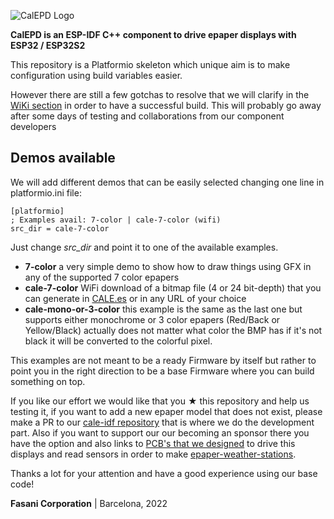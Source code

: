 ![CalEPD Logo](https://raw.githubusercontent.com/martinberlin/CalEPD/master/assets/CalEPD-logo.svg)

**CalEPD is an ESP-IDF C++ component to drive epaper displays with ESP32 / ESP32S2**

This repository is a Platformio skeleton which unique aim is to make configuration using build variables easier.

However there are still a few gotchas to resolve that we will clarify in the [WiKi section](https://github.com/martinberlin/cale-platformio/wiki) in order to have a successful build. This will probably go away after some days of testing and collaborations from our component developers

## Demos available

We will add different demos that can be easily selected changing one line in platformio.ini file:

```
[platformio]
; Examples avail: 7-color | cale-7-color (wifi)
src_dir = cale-7-color
```

Just change *src_dir* and point it to one of the available examples.

- **7-color** a very simple demo to show how to draw things using GFX in any of the supported 7 color epapers
- **cale-7-color** WiFi download of a bitmap file (4 or 24 bit-depth) that you can generate in [CALE.es](https://cale.es) or in any URL of your choice
- **cale-mono-or-3-color** this example is the same as the last one but supports either monochrome or 3 color epapers (Red/Back or Yellow/Black) actually does not matter what color the BMP has if it's not black it will be converted to the colorful pixel.

This examples are not meant to be a ready Firmware by itself but rather to point you in the right direction to be a base Firmware where you can build something on top.

If you like our effort we would like that you ★ this repository and help us testing it, if you want to add a new epaper model that does not exist, please make a PR to our [cale-idf repository](https://github.com/martinberlin/cale-idf) that is where we do the development part. Also if you want to support our our becoming an sponsor there you have the option and also links to [PCB's that we designed](https://www.tindie.com/stores/fasani/) to drive this displays and read sensors in order to make [epaper-weather-stations](https://github.com/martinberlin/epaper-weather-station).

Thanks a lot for your attention and have a good experience using our base code!

**Fasani Corporation** | Barcelona, 2022
